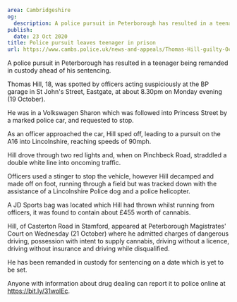 ```yaml
area: Cambridgeshire
og:
  description: A police pursuit in Peterborough has resulted in a teenager being remanded in custody ahead of his sentencing.
publish:
  date: 23 Oct 2020
title: Police pursuit leaves teenager in prison
url: https://www.cambs.police.uk/news-and-appeals/Thomas-Hill-guilty-Oct2020
```

A police pursuit in Peterborough has resulted in a teenager being remanded in custody ahead of his sentencing.

Thomas Hill, 18, was spotted by officers acting suspiciously at the BP garage in St John's Street, Eastgate, at about 8.30pm on Monday evening (19 October).

He was in a Volkswagen Sharon which was followed into Princess Street by a marked police car, and requested to stop.

As an officer approached the car, Hill sped off, leading to a pursuit on the A16 into Lincolnshire, reaching speeds of 90mph.

Hill drove through two red lights and, when on Pinchbeck Road, straddled a double white line into oncoming traffic.

Officers used a stinger to stop the vehicle, however Hill decamped and made off on foot, running through a field but was tracked down with the assistance of a Lincolnshire Police dog and a police helicopter.

A JD Sports bag was located which Hill had thrown whilst running from officers, it was found to contain about £455 worth of cannabis.

Hill, of Casterton Road in Stamford, appeared at Peterborough Magistrates' Court on Wednesday (21 October) where he admitted charges of dangerous driving, possession with intent to supply cannabis, driving without a licence, driving without insurance and driving while disqualified.

He has been remanded in custody for sentencing on a date which is yet to be set.

Anyone with information about drug dealing can report it to police online at https://bit.ly/31wolEc.
